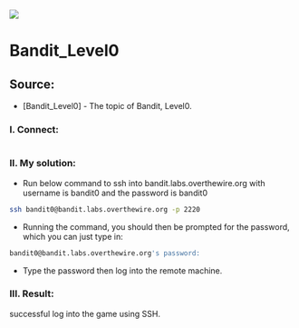 # ![](https://overthewire.org/img/domokitten.png)

# Bandit_Level0

## Source:
- [Bandit_Level0] - The topic of Bandit, Level0.
###
### I. Connect:
```sh
```
### II. My solution:
- Run below command to ssh into bandit.labs.overthewire.org with  username is bandit0 and the password is bandit0
```sh
ssh bandit0@bandit.labs.overthewire.org -p 2220
```
- Running the command, you should then be prompted for the password, which you can just type in:
```sh
bandit0@bandit.labs.overthewire.org's password:
```
- Type the password then log into the remote machine.



### III. Result:
successful log into the game using SSH.

[Bandit_Level29]: <https://overthewire.org/wargames/bandit/bandit29.html>

